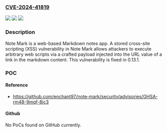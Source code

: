 ### [CVE-2024-41819](https://cve.mitre.org/cgi-bin/cvename.cgi?name=CVE-2024-41819)
![](https://img.shields.io/static/v1?label=Product&message=note-mark&color=blue)
![](https://img.shields.io/static/v1?label=Version&message=%3D%20%3C%3D%200.13.0%20&color=brighgreen)
![](https://img.shields.io/static/v1?label=Vulnerability&message=CWE-79%3A%20Improper%20Neutralization%20of%20Input%20During%20Web%20Page%20Generation%20('Cross-site%20Scripting')&color=brighgreen)

### Description

Note Mark is a web-based Markdown notes app. A stored cross-site scripting (XSS) vulnerability in Note Mark allows attackers to execute arbitrary web scripts via a crafted payload injected into the URL value of a link in the markdown content. This vulnerability is fixed in 0.13.1.

### POC

#### Reference
- https://github.com/enchant97/note-mark/security/advisories/GHSA-rm48-9mqf-8jc3

#### Github
No PoCs found on GitHub currently.

